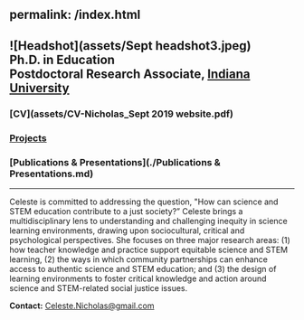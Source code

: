 permalink: /index.html
---
![Headshot](assets/Sept headshot3.jpeg) <br>
**Ph.D. in Education** <br>
**Postdoctoral Research Associate,** [Indiana University](https://crlt.indiana.edu/people/index.html) <br>
----
### [CV](assets/CV-Nicholas_Sept 2019 website.pdf)
### [Projects](./Projects.md)
### [Publications & Presentations](./Publications & Presentations.md)
----
Celeste is committed to addressing the question, "How can science and STEM education contribute to a just society?” Celeste brings a multidisciplinary lens to understanding and challenging inequity in science learning environments, drawing upon sociocultural, critical and psychological perspectives. She focuses on three major research areas: (1) how teacher knowledge and practice support equitable science and STEM learning, (2) the ways in which community partnerships can enhance access to authentic science and STEM education; and (3) the design of learning environments to foster critical knowledge and action around science and STEM-related social justice issues. <br>

**Contact:** Celeste.Nicholas@gmail.com

